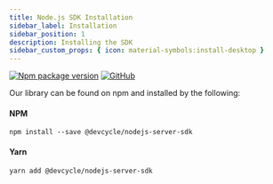 ```yaml
---
title: Node.js SDK Installation
sidebar_label: Installation
sidebar_position: 1
description: Installing the SDK
sidebar_custom_props: { icon: material-symbols:install-desktop }
---
```


[![Npm package version](https://badgen.net/npm/v/@devcycle/nodejs-server-sdk)](https://www.npmjs.com/package/@devcycle/nodejs-server-sdk)
[![GitHub](https://img.shields.io/github/stars/devcyclehq/js-sdks.svg?style=social&label=Star&maxAge=2592000)](https://github.com/devcyclehq/js-sdks)

Our library can be found on npm and installed by the following:

#### NPM

```
npm install --save @devcycle/nodejs-server-sdk
```

#### Yarn

```bash
yarn add @devcycle/nodejs-server-sdk
```

